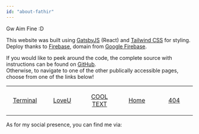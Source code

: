 ```yaml
---
id: "about-fathir"
---
```

Gw Aim Fine :D



<p>

This website was built using [GatsbyJS](https://www.gatsbyjs.org/) (React) and [Tailwind CSS](https://tailwindcss.com/) for styling.  
Deploy thanks to [Firebase](https://firebase.google.com), domain from [Google Firebase](https://firebase.google.com/).

If you would like to peek around the code, the complete source with instructions can be found on [GitHub](https://github.com/fatngatirbilek/Personal).  
Otherwise, to navigate to one of the other publically accessible pages, choose from one of the links below!



<table width="80%" margin-top="-50px" margin-left="-20px"> 
  <tr>
  <td width="20%">

<a><p align="center">
[Terminal](https://fatngatirbilek.web.app/x/intro)‌‌
</p>
  </td>
  <td width="20%">

<a><p align="center">
[LoveU](https://fatngatirbilek.web.app/x/loveu)‌‌
</p>
  </td>
    <td width="20%">

<a><p align="center">
[COOL TEXT](https://fatngatirbilek.web.app/x/adc)‌‌
</p>
  </td>
    <td width="20%">

<a><p align="center">
[Home](https://fatngatirbilek.web.app/)
</p>
  </td>
    <td width="20%">

<a><p align="center">
[404](https://fatngatirbilek.web.app/404)‌‌
</p>
  </td>
  </table>


As for my social presence, you can find me via:
</p>